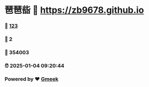 # 琶琶啙 :link: https://zb9678.github.io 
### :page_facing_up: [123](https://zb9678.github.io/tag.html) 
### :speech_balloon: 2 
### :hibiscus: 354003 
### :alarm_clock: 2025-01-04 09:20:44 
### Powered by :heart: [Gmeek](https://github.com/Meekdai/Gmeek)
